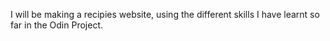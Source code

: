 I will be making a recipies website, using the different skills I have learnt so far in the Odin Project.
